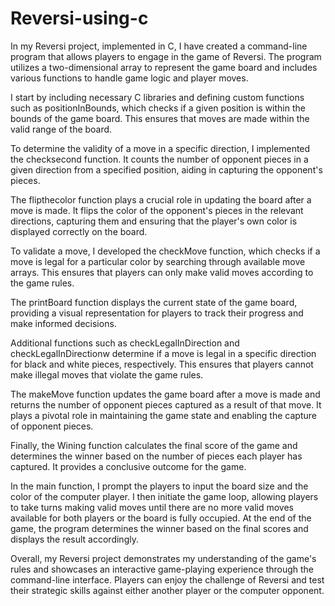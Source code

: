 # Reversi-using-c
In my Reversi project, implemented in C, I have created a command-line program that allows players to engage in the game of Reversi. The program utilizes a two-dimensional array to represent the game board and includes various functions to handle game logic and player moves.

I start by including necessary C libraries and defining custom functions such as positionInBounds, which checks if a given position is within the bounds of the game board. This ensures that moves are made within the valid range of the board.

To determine the validity of a move in a specific direction, I implemented the checksecond function. It counts the number of opponent pieces in a given direction from a specified position, aiding in capturing the opponent's pieces.

The flipthecolor function plays a crucial role in updating the board after a move is made. It flips the color of the opponent's pieces in the relevant directions, capturing them and ensuring that the player's own color is displayed correctly on the board.

To validate a move, I developed the checkMove function, which checks if a move is legal for a particular color by searching through available move arrays. This ensures that players can only make valid moves according to the game rules.

The printBoard function displays the current state of the game board, providing a visual representation for players to track their progress and make informed decisions.

Additional functions such as checkLegalInDirection and checkLegalInDirectionw determine if a move is legal in a specific direction for black and white pieces, respectively. This ensures that players cannot make illegal moves that violate the game rules.

The makeMove function updates the game board after a move is made and returns the number of opponent pieces captured as a result of that move. It plays a pivotal role in maintaining the game state and enabling the capture of opponent pieces.

Finally, the Wining function calculates the final score of the game and determines the winner based on the number of pieces each player has captured. It provides a conclusive outcome for the game.

In the main function, I prompt the players to input the board size and the color of the computer player. I then initiate the game loop, allowing players to take turns making valid moves until there are no more valid moves available for both players or the board is fully occupied. At the end of the game, the program determines the winner based on the final scores and displays the result accordingly.

Overall, my Reversi project demonstrates my understanding of the game's rules and showcases an interactive game-playing experience through the command-line interface. Players can enjoy the challenge of Reversi and test their strategic skills against either another player or the computer opponent.
